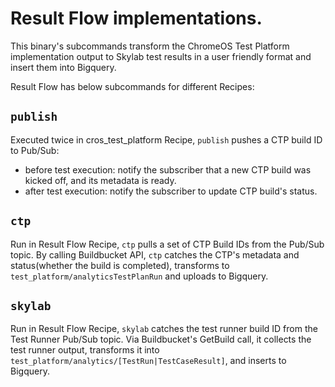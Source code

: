 # Result Flow implementations.

This binary's subcommands transform the ChromeOS Test Platform implementation output to Skylab
test results in a user friendly format and insert them into Bigquery.

Result Flow has below subcommands for different Recipes:

## `publish`
Executed twice in cros_test_platform Recipe, `publish` pushes a CTP build ID to Pub/Sub:
- before test execution: notify the subscriber that a new CTP build was kicked off, and its metadata is ready.
- after test execution: notify the subscriber to update CTP build's status.

## `ctp`
Run in Result Flow Recipe, `ctp` pulls a set of CTP Build IDs from the Pub/Sub topic.
By calling Buildbucket API, `ctp` catches the CTP's metadata and status(whether the build is completed), transforms to `test_platform/analyticsTestPlanRun` and uploads to Bigquery.

## `skylab`
Run in Result Flow Recipe, `skylab` catches the test runner build ID from the Test Runner
Pub/Sub topic. Via Buildbucket's GetBuild call, it collects the test runner output, transforms it into `test_platform/analytics/[TestRun|TestCaseResult]`, and inserts to Bigquery.
